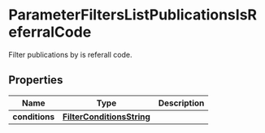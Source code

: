 

# ParameterFiltersListPublicationsIsReferralCode

Filter publications by is referall code.

## Properties

| Name | Type | Description |
|------------ | ------------- | ------------- |
|**conditions** | [**FilterConditionsString**](FilterConditionsString.md) |  |



